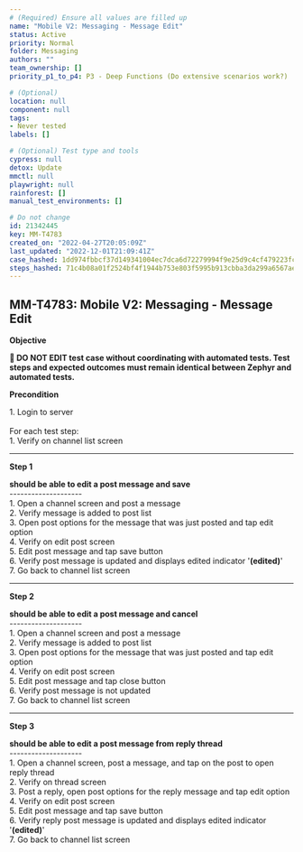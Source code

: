 ```yaml
---
# (Required) Ensure all values are filled up
name: "Mobile V2: Messaging - Message Edit"
status: Active
priority: Normal
folder: Messaging
authors: ""
team_ownership: []
priority_p1_to_p4: P3 - Deep Functions (Do extensive scenarios work?)

# (Optional)
location: null
component: null
tags: 
- Never tested
labels: []

# (Optional) Test type and tools
cypress: null
detox: Update
mmctl: null
playwright: null
rainforest: []
manual_test_environments: []

# Do not change
id: 21342445
key: MM-T4783
created_on: "2022-04-27T20:05:09Z"
last_updated: "2022-12-01T21:09:41Z"
case_hashed: 1dd974fbbcf37d149341004ec7dca6d72279994f9e25d9c4cf479223fc4884073f7114cfd55d87355a46c20301f4b10c
steps_hashed: 71c4b08a01f2524bf4f1944b753e803f5995b913cbba3da299a6567ae6fd9a1624878f043b6764bc964e61c9af8c0564
---
```


<!-- (Auto-generated) Based on frontmatter's "key" and "name" -->

## MM-T4783: Mobile V2: Messaging - Message Edit

**Objective**

**🛑 DO NOT EDIT test case without coordinating with automated tests. Test steps and expected outcomes must remain identical between Zephyr and automated tests.**

**Precondition**

1\. Login to server\
\
For each test step:\
1\. Verify on channel list screen

---

**Step 1**

**should be able to edit a post message and save**\
\--------------------\
1\. Open a channel screen and post a message\
2\. Verify message is added to post list\
3\. Open post options for the message that was just posted and tap edit option\
4\. Verify on edit post screen\
5\. Edit post message and tap save button\
6\. Verify post message is updated and displays edited indicator '**(edited)**'\
7\. Go back to channel list screen

---

**Step 2**

**should be able to edit a post message and cancel**\
\--------------------\
1\. Open a channel screen and post a message\
2\. Verify message is added to post list\
3\. Open post options for the message that was just posted and tap edit option\
4\. Verify on edit post screen\
5\. Edit post message and tap close button\
6\. Verify post message is not updated\
7\. Go back to channel list screen

---

**Step 3**

**should be able to edit a post message from reply thread**\
\--------------------\
1\. Open a channel screen, post a message, and tap on the post to open reply thread\
2\. Verify on thread screen\
3\. Post a reply, open post options for the reply message and tap edit option\
4\. Verify on edit post screen\
5\. Edit post message and tap save button\
6\. Verify reply post message is updated and displays edited indicator '**(edited)**'\
7\. Go back to channel list screen
